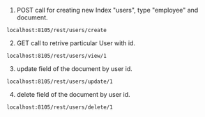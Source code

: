 
1. POST call for creating new Index "users", type "employee" and document.
```
localhost:8105/rest/users/create
```
2. GET call to retrive particular User with id.
```
localhost:8105/rest/users/view/1
```

3. update field of the document by user id.
```
localhost:8105/rest/users/update/1
```

4. delete field of the document by user id.
```
localhost:8105/rest/users/delete/1
```


